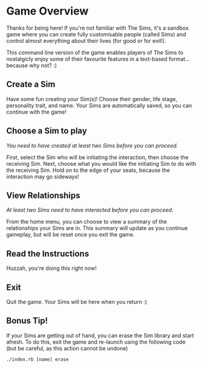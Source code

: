 
# Game Overview

Thanks for being here! If you're not familiar with The Sims, it's a sandbox game where you can create fully customisable people (called Sims) and control almost everything about their lives (for good or for evil!).

This command line version of the game enables players of The Sims to nostalgicly enjoy some of their favourite features in a text-based format... because why not? :)

## Create a Sim

Have some fun creating your Sim(s)! Choose their gender, life stage, personality trait, and name. Your Sims are automatically saved, so you can continue with the game! 

## Choose a Sim to play

*You need to have created at least two Sims before you can proceed.*

First, select the Sim who will be initiating the interaction, then choose the receiving Sim. Next, choose what you would like the initiating Sim to do with the receiving Sim. Hold on to the edge of your seats, because the interaction may go sideways!

## View Relationships

*At least two Sims need to have interacted before you can proceed.* 

From the home menu, you can choose to view a summary of the relationships your Sims are in. This summary will update as you continue gameplay, but will be reset once you exit the game.

## Read the Instructions

Huzzah, you're doing this right now! 

## Exit

Quit the game. Your Sims will be here when you return :)

## Bonus Tip!

If your Sims are getting out of hand, you can erase the Sim library and start afresh. To do this, exit the game and re-launch using the following code (but be careful, as this action cannot be undone)

`./index.rb [name] erase`

<br>